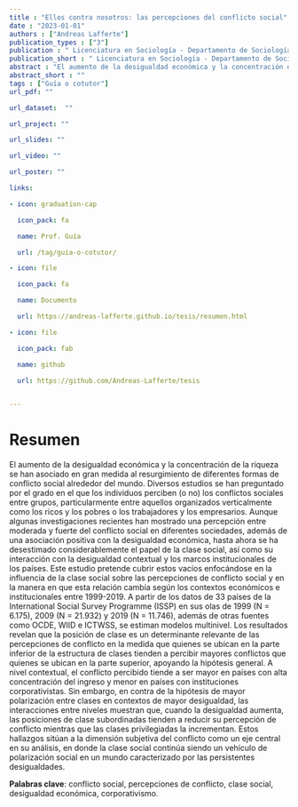 ```yaml
---
title : "Ellos contra nosotros: las percepciones del conflicto social"
date : "2023-01-01"
authors : ["Andreas Lafferte"]
publication_types : ["3"]
publication : " Licenciatura en Sociología - Departamento de Sociología, Facultad de Ciencias Sociales, Universidad de Chile. Santiago de Chile"
publication_short : " Licenciatura en Sociología - Departamento de Sociología, Facultad de Ciencias Sociales, Universidad de Chile. Santiago de Chile"
abstract : "El aumento de la desigualdad económica y la concentración de la riqueza se han asociado en gran medida al resurgimiento de diferentes formas de conflicto social alrededor del mundo."
abstract_short : ""
tags : ["Guía o cotutor"]
url_pdf: ""

url_dataset:  ""

url_project: ""

url_slides: ""

url_video: ""

url_poster: ""

links:

- icon: graduation-cap

  icon_pack: fa

  name: Prof. Guía

  url: /tag/guia-o-cotutor/

- icon: file

  icon_pack: fa

  name: Documento

  url: https://andreas-lafferte.github.io/tesis/resumen.html

- icon: file

  icon_pack: fab

  name: github

  url: https://github.com/Andreas-Lafferte/tesis


---
```


# Resumen

El aumento de la desigualdad económica y la concentración de la riqueza se han asociado en gran medida al resurgimiento de diferentes formas de conflicto social alrededor del mundo. Diversos estudios se han preguntado por el grado en el que los individuos perciben (o no) los conflictos sociales entre grupos, particularmente entre aquellos organizados verticalmente como los ricos y los pobres o los trabajadores y los empresarios. Aunque algunas investigaciones recientes han mostrado una percepción entre moderada y fuerte del conflicto social en diferentes sociedades, además de una asociación positiva con la desigualdad económica, hasta ahora se ha desestimado considerablemente el papel de la clase social, así como su interacción con la desigualdad contextual y los marcos institucionales de los países. Este estudio pretende cubrir estos vacíos enfocándose en la influencia de la clase social sobre las percepciones de conflicto social y en la manera en que esta relación cambia según los contextos económicos e institucionales entre 1999-2019. A partir de los datos de 33 países de la International Social Survey Programme (ISSP) en sus olas de 1999 (N = 6.175), 2009 (N = 21.932) y 2019 (N = 11.746), además de otras fuentes como OCDE, WIID e ICTWSS, se estiman modelos multinivel. Los resultados revelan que la posición de clase es un determinante relevante de las percepciones de conflicto en la medida que quienes se ubican en la parte inferior de la estructura de clases tienden a percibir mayores conflictos que quienes se ubican en la parte superior, apoyando la hipótesis general. A nivel contextual, el conflicto percibido tiende a ser mayor en países con alta concentración del ingreso y menor en países con instituciones corporativistas. Sin embargo, en contra de la hipótesis de mayor polarización entre clases en contextos de mayor desigualdad, las interacciones entre niveles muestran que, cuando la desigualdad aumenta, las posiciones de clase subordinadas tienden a reducir su percepción de conflicto mientras que las clases privilegiadas la incrementan. Estos hallazgos sitúan a la dimensión subjetiva del conflicto como un eje central en su análisis, en donde la clase social continúa siendo un vehículo de polarización social en un mundo caracterizado por las persistentes desigualdades.


**Palabras clave**: conflicto social, percepciones de conflicto, clase social, desigualdad económica, corporativismo.
